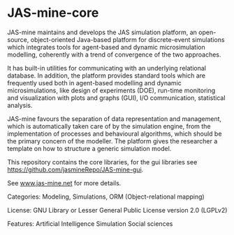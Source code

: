 # JAS-mine-core
JAS-mine maintains and develops the JAS simulation platform, an open-source, object-oriented Java-based platform for discrete-event simulations which integrates tools for agent-based and dynamic microsimulation modelling, coherently with a trend of convergence of the two approaches.

It has built-in utilities for communicating with an underlying relational database. In addition, the platform provides standard tools which are frequently used both in agent-based modelling and dynamic microsimulations, like design of experiments (DOE), run-time monitoring and visualization with plots and graphs (GUI), I/O communication, statistical analysis.

JAS-mine favours the separation of data representation and management, which is automatically taken care of by the simulation engine, from the implementation of processes and behavioural algorithms, which should be the primary concern of the modeller. The platform gives the researcher a template on how to structure a generic simulation model.

This repository contains the core libraries, for the gui libraries see https://github.com/jasmineRepo/JAS-mine-gui.

See www.jas-mine.net for more details.

Categories: Modeling, Simulations, ORM (Object-relational mapping)

License: GNU Library or Lesser General Public License version 2.0 (LGPLv2)

Features: Artificial Intelligence Simulation Social sciences

